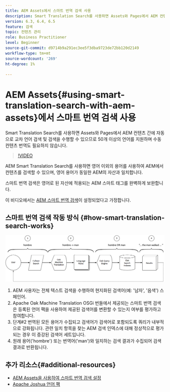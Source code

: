 ```yaml
---
title: AEM Assets에서 스마트 번역 검색 사용
description: Smart Translation Search를 사용하면 Assets와 Pages에서 AEM 컨텐츠 간에 자동으로 교차 언어 검색 및 검색을 수행할 수 있으므로 50개 이상의 언어를 지원하며 수동 컨텐츠 번역도 필요하지 않습니다.
version: 6.3, 6.4, 6.5
feature: 검색
topic: 컨텐츠 관리
role: Business Practitioner
level: Beginner
source-git-commit: d9714b9a291ec3ee5f3dba9723de72bb120d2149
workflow-type: tm+mt
source-wordcount: '269'
ht-degree: 1%

---
```



# AEM Assets{#using-smart-translation-search-with-aem-assets}에서 스마트 번역 검색 사용

Smart Translation Search를 사용하면 Assets와 Pages에서 AEM 컨텐츠 간에 자동으로 교차 언어 검색 및 검색을 수행할 수 있으므로 50개 이상의 언어를 지원하며 수동 컨텐츠 번역도 필요하지 않습니다.

>[!VIDEO](https://video.tv.adobe.com/v/21297/?quality=9&learn=on)

AEM Smart Translation Search를 사용하면 영어 이외의 용어를 사용하여 AEM에서 컨텐츠를 검색할 수 있으며, 영어 용어가 동일한 AEM의 자산과 일치합니다.

스마트 번역 검색은 영어로 된 자산에 적용되는 AEM 스마트 태그를 완벽하게 보완합니다.

이 비디오에서는 [AEM 스마트 번역 검색](smart-translation-search-technical-video-setup.md)이 설정되었다고 가정합니다.

## 스마트 번역 검색 작동 방식 {#how-smart-translation-search-works}

![스마트 번역 검색 흐름 다이어그램](assets/smart-translation-search-flow.png)

1. AEM 사용자는 전체 텍스트 검색을 수행하여 현지화된 검색어(예: &#39;남자&#39;, &#39;음색&#39;) 스페인어.
2. Apache Oak Machine Translation OSGi 번들에서 제공되는 스마트 번역 검색은 등록된 언어 팩을 사용하여 제공된 검색어를 변환할 수 있는지 여부를 평가하고 참여합니다.
3. 단계#2 번역된 모든 용어가 수집되고 검색어가 검색어로 포함되도록 쿼리가 내부적으로 강화됩니다. 관련 일치 항목을 찾는 AEM 검색 인덱스에 대해 정상적으로 평가되는 경우 이 증강된 검색어 세트입니다.
4. 원래 용어(&#39;hombre&#39;) 또는 번역어(&#39;man&#39;)와 일치하는 검색 결과가 수집되어 검색 결과로 반환됩니다.

## 추가 리소스{#additional-resources}

* [AEM Assets을 사용하여 스마트 번역 검색 설정](smart-translation-search-technical-video-setup.md)
* [Apache Joshua 언어 팩](https://cwiki.apache.org/confluence/display/JOSHUA/Language+Packs)